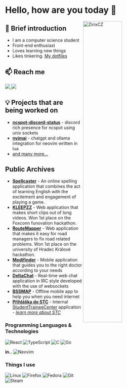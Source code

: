 <!--
steal, stole, stolen. https://github.com/krystofex/krystofex/edit/main/README.md
PS: Thanks!
-->

# Hello, how are you today :wave:

<a href="https://github.com/ZirixCZ"><img align="right" width="50%" src="https://github-readme-stats.vercel.app/api?username=ZirixCZ&show_icons=true&theme=dark&locale=en" alt="ZirixCZ" /></a>

## 🙋 Brief introduction
  - I am a computer science student
  - Front-end enthusiast
  - Loves learning new things
  - Likes tinkering. [My dotfiles](https://github.com/ZirixCZ/dotfiles)
## 📫 Reach me
  <a href="mailto:zirixcz@gmail.com">
  <img src="https://img.shields.io/badge/Gmail-D14836?style=for-the-badge&logo=gmail&logoColor=white"/>
  </a>
  <a href="https://www.linkedin.com/in/michal-vani%C5%A1-5290a6219/">
  <img src="https://img.shields.io/badge/LinkedIn-0077B5?style=for-the-badge&logo=linkedin&logoColor=white"/>
  </a>
  
## 💡 Projects that are being worked on 
- **[ncspot-discord-status](https://github.com/ZirixCZ/ncspot-discord-status)** - discord rich presence for ncspot using unix sockets
- **[nvimai](https://github.com/ZirixCZ/nvimai)** - chatgpt and ollama integration for neovim written in lua
- [and many more...](https://github.com/ZirixCZ?tab=repositories)

## Public Archives
- **[Spellcaster](https://github.com/ZirixCZ/Spellcaster)** - An online spelling application that combines the act of learning English with the excitement and engagement of playing a game.
- **[KLEEPZZ](https://github.com/ZirixCZ/KLEEPZZ)** - Web application that makes short clips out of long videos. Won 1st place on the Foxconn funovation hackathon.
- **[RouteMapper](https://github.com/ZirixCZ/RouteMapper)** - Web application that makes it easy for road managers to fix road related problems. Won 1st place on the university of Hradec Králové hackathon.
- **[Medifinder](https://github.com/ZirixCZ/Medifinder)** - Mobile application that guides you to the right doctor according to your needs
- **[DeltaChat](https://github.com/ZirixCZ/DeltaChat)** - Real-time web chat application in IRC style developed with the use of websockets
- **[BSSMAP](https://github.com/ZirixCZ/BSSMap)** - Offline mobile app to help you when you need internet
- **[Přihláška do STC](https://prihlaska.studentstc.cz/)** - Internal [StudentTraineeCenter](https://github.com/StudentTraineeCenter) application - *[learn more about STC](https://www.microsoft.com/cs-cz/education/students/stc)*

### Programming Languages & Technologies
![React](https://img.shields.io/badge/React-20232A?style=for-the-badge&logo=react&logoColor=61DAFB)
![TypeScript](https://img.shields.io/badge/TypeScript-265DB2?style=for-the-badge&logo=typescript&logoColor=white)
![C](https://img.shields.io/badge/C-00599C?style=for-the-badge&logo=c&logoColor=white)
![Go](https://img.shields.io/badge/Go-00a7d0?style=for-the-badge&logo=Go&logoColor=white)

**in..** ![Neovim](https://img.shields.io/badge/-Neovim-181717?style=for-the-badge&logo=neovim&logoColor=green)

### Things I use
![Linux](https://img.shields.io/badge/Linux-ffd600?style=for-the-badge&logo=linux&logoColor=black)
![Firefox](https://img.shields.io/badge/Firefox-E25821?style=for-the-badge&logo=firefox&logoColor=white)
![Fedora](https://img.shields.io/badge/Fedora-5363bc?style=for-the-badge&logo=fedora&logoColor=white)
![Git](https://img.shields.io/badge/git-%23F05033.svg?style=for-the-badge&logo=git&logoColor=white)
![Steam](https://img.shields.io/badge/steam-1278ab.svg?style=for-the-badge&logo=steam&logoColor=white)
